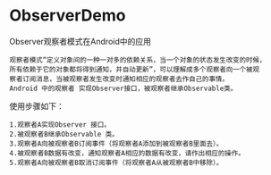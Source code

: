 # ObserverDemo
Observer观察者模式在Android中的应用

    观察者模式“定义对象间的一种一对多的依赖关系，当一个对象的状态发生改变的时候，
    所有依赖于它的对象都将得到通知，并自动更新”，可以理解成多个观察者向一个被观
    察者订阅消息，当被观察者发生改变时通知相应的观察者去作自己的事情。
    Android 中的观察者 实现Observer接口，被观察者继承Observable类。
   使用步骤如下：

    1.观察者A实现Observer 接口。
    2.被观察者B继承Observable 类。
    3.观察者A向被观察者B订阅事件（将观察者A添加到被观察者B里面去）。
    4.被观察者B数据有改变，通知观察者A相应的数据有改变，请作出相应的操作。
    5.观察者A向被观察者B取消订阅事件（将观察者A从被观察者B中移除）。
